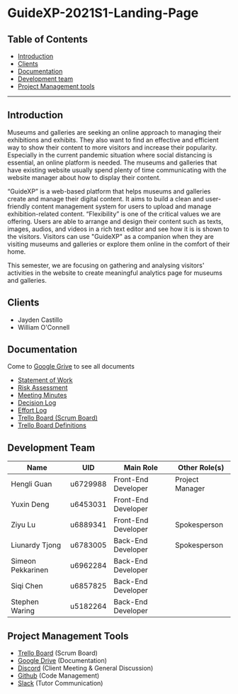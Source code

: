 # GuideXP-2021S1-Landing-Page

## Table of Contents

  - <a href="#introduction">Introduction</a>
  - <a href="#clients">Clients</a>
  - <a href="#documentation">Documentation</a>
  - <a href="#development-team">Development team</a>
  - <a href="#project-management-tools">Project Management tools</a>

------

## Introduction

Museums and galleries are seeking an online approach to managing their exhibitions and exhibits. They also want to find an effective and efficient way to show their content to more visitors and increase their popularity. Especially in the current pandemic situation where social distancing is essential, an online platform is needed. The museums and galleries that have existing website usually spend plenty of time communicating with the website manager about how to display their content. 

“GuideXP” is a web-based platform that helps museums and galleries create and manage their digital content. It aims to build a clean and user-friendly content management system for users to upload and manage exhibition-related content. “Flexibility” is one of the critical values we are offering. Users are able to arrange and design their content such as texts, images, audios, and videos in a rich text editor and see how it is is shown to the visitors. Visitors can use "GuideXP" as a companion when they are visiting museums and galleries or explore them online in the comfort of their home.

This semester, we are focusing on gathering and analysing visitors' activities in the website to create meaningful analytics page for museums and galleries.

## Clients

* Jayden Castillo
* William O'Connell

## Documentation 

Come to <a href="https://drive.google.com/drive/folders/1EYXEEm-YDQSSjJCPR3694MO68n5TeR-T">Google Grive</a> to see all documents

  - <a href="https://drive.google.com/file/d/1h0bGZ0IBuNU436T_xPON8rXkgp74gRNg/view?usp=sharing">Statement of Work</a>
  - <a href="https://drive.google.com/file/d/1ATJ03fvK11z5SPeqefi_lI6GgIHnUsdF/view?usp=sharing">Risk Assessment</a>
  - <a href="https://drive.google.com/drive/folders/1dshUyOuY8a0LKLcZ50IHCY3lKOzUluOJ?usp=sharing">Meeting Minutes</a>
  - <a href="https://drive.google.com/file/d/1FdSaCMYR1OJ0aiTvRTQWP8Y01rBmyY1Y/view?usp=sharing">Decision Log</a>
  - <a href="https://drive.google.com/file/d/1qh9WFdYa0iRUFgN1od0I5yPe_ioIbJMZ/view?usp=sharing">Effort Log</a>
  - <a href="https://trello.com/invite/b/NKVZUMAt/6ac61333654528777c30f5e451807830/guidexp-techlauncher-sem-1-2021">Trello Board (Scrum Board)</a>
  - [Trello Board Definitions](https://drive.google.com/file/d/1H9Th9iIIG1TnO3qsSb__zL2MSm4-hzFr/view?usp=sharing)

## Development Team

| Name              | UID      | Main Role           | Other Role(s)   |
| ----------------- | -------- | ------------------- | --------------- |
| Hengli Guan       | u6729988 | Front-End Developer | Project Manager |
| Yuxin Deng        | u6453031 | Front-End Developer |                 |
| Ziyu Lu           | u6889341 | Front-End Developer | Spokesperson    |
| Liunardy Tjong    | u6783005 | Back-End Developer  | Spokesperson    |
| Simeon Pekkarinen | u6962284 | Back-End Developer  |                 |
| Siqi Chen         | u6857825 | Back-End Developer  |                 |
| Stephen Waring    | u5182264 | Back-End Developer  |                 |

## Project Management Tools

* [Trello Board](https://trello.com/invite/b/NKVZUMAt/6ac61333654528777c30f5e451807830/guidexp-techlauncher-sem-1-2021) (Scrum Board)
* [Google Drive](https://drive.google.com/drive/folders/1EYXEEm-YDQSSjJCPR3694MO68n5TeR-T) (Documentation)
* [Discord](https://discord.gg/M9YPq77d) (Client Meeting & General Discussion)
* [Github](https://github.com/GuideXP/guidexp/tree/staging) (Code Management)
* [Slack](https://app.slack.com/client/T01LSELGRL3/C01Q9FTLC04) (Tutor Communication)

